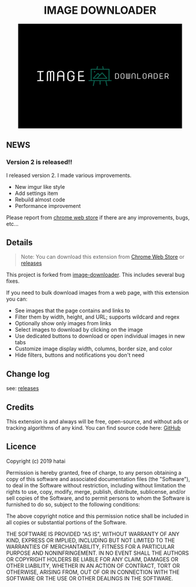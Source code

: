 <h1 align="center">IMAGE DOWNLOADER</h1>

<p align="center">
    <img src="./tile_big.png" alt="icon" width="440" height="280">
</p>

## NEWS

### Version 2 is released!!

I released version 2.
I made various improvements.

* New imgur like style
* Add settings item
* Rebuild almost code
* Performance improvement

Please report from [chrome web store](https://chrome.google.com/webstore/detail/image-downloader/leakgmkipjfnmnacgakpggmilnhlmbcg)
if there are any improvements, bugs, etc...

## Details

> Note:
> You can download this extension from 
[Chrome Web Store](https://chrome.google.com/webstore/detail/image-downloader/leakgmkipjfnmnacgakpggmilnhlmbcg)
or
[releases](https://github.com/hatai/image-downloader/releases)

This project is forked from [image-downloader](https://github.com/vdsabev/image-downloader).
This includes several bug fixes.

If you need to bulk download images from a web page, with this extension you can:

* See images that the page contains and links to
* Filter them by width, height, and URL; supports wildcard and regex
* Optionally show only images from links
* Select images to download by clicking on the image
* Use dedicated buttons to download or open individual images in new tabs
* Customize image display width, columns, border size, and color
* Hide filters, buttons and notifications you don't need

## Change log

see: [releases](https://github.com/hatai/image-downloader/releases)
    
## Credits

This extension is and always will be free, open-source,
and without ads or tracking algorithms of any kind.
You can find source code here: [GitHub](https://github.com/hatai/image-downloader)
    
## Licence

Copyright (c) 2019 hatai

Permission is hereby granted, free of charge, to any person obtaining 
a copy of this software and associated documentation files (the "Software"),
to deal in the Software without restriction,
including without limitation the rights to use, copy, modify, merge, publish, distribute,
sublicense, and/or sell copies of the Software,
and to permit persons to whom the Software is furnished to do so, subject to the following conditions:

The above copyright notice and this permission notice shall be included
in all copies or substantial portions of the Software.

THE SOFTWARE IS PROVIDED "AS IS", WITHOUT WARRANTY OF ANY KIND,
EXPRESS OR IMPLIED, INCLUDING BUT NOT LIMITED TO THE WARRANTIES OF MERCHANTABILITY,
FITNESS FOR A PARTICULAR PURPOSE AND NONINFRINGEMENT. IN NO EVENT SHALL THE AUTHORS
OR COPYRIGHT HOLDERS BE LIABLE FOR ANY CLAIM, DAMAGES OR OTHER LIABILITY, WHETHER IN
AN ACTION OF CONTRACT, TORT OR OTHERWISE, ARISING FROM, OUT OF OR IN CONNECTION WITH
THE SOFTWARE OR THE USE OR OTHER DEALINGS IN THE SOFTWARE.
